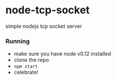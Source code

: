 # node-tcp-socket
simple nodejs tcp socket server

### Running

 - make sure you have node v0.12 installed
 - clone the repo
 - `npm start`
 - celebrate!
